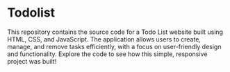 # Todolist
This repository contains the source code for a Todo List website built using HTML, CSS, and JavaScript. The application allows users to create, manage, and remove tasks efficiently, with a focus on user-friendly design and functionality. Explore the code to see how this simple, responsive project was built!
